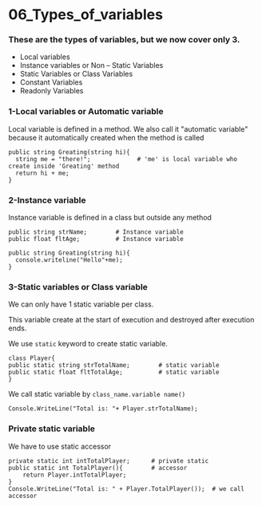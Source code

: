 # 06_Types_of_variables
### These are the types of variables, but we now cover only 3.
 - Local variables
 - Instance variables or Non – Static Variables
 - Static Variables or Class Variables
 - Constant Variables
 - Readonly Variables
###  1-Local variables or Automatic variable
Local variable is defined in a method. We also call it "automatic variable" because it automatically created when the method is called 

```
public string Greating(string hi){
  string me = "there!";             # 'me' is local variable who create inside 'Greating' method
  return hi + me;
}

```
###  2-Instance variable
Instance variable is defined in a class but outside any method 

```
public string strName;        # Instance variable
public float fltAge;          # Instance variable

public string Greating(string hi){
  console.writeline("Hello"+me);
}

```
###  3-Static variables or Class variable
We can only have 1 static variable per class.

This variable create at the start of execution and destroyed after execution ends.

We use `static` keyword to create static variable.

```
class Player{
public static string strTotalName;        # static variable
public static float fltTotalAge;          # static variable
}

```
We call static variable by `class_name.variable name()`
```
Console.WriteLine("Total is: "+ Player.strTotalName);
```
### Private static variable
We have to use static accessor
```
private static int intTotalPlayer;      # private static
public static int TotalPlayer(){        # accessor
    return Player.intTotalPlayer; 
}
Console.WriteLine("Total is: " + Player.TotalPlayer());  # we call accessor

```
